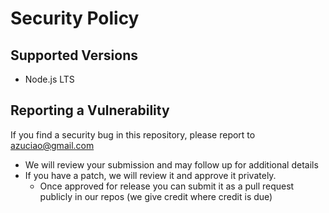 # Security Policy

## Supported Versions

- Node.js LTS

## Reporting a Vulnerability

If you find a security bug in this repository, please report to azuciao@gmail.com

- We will review your submission and may follow up for additional details
- If you have a patch, we will review it and approve it privately.
  - Once approved for release you can submit it as a pull request publicly in our repos (we give credit where credit is due)
